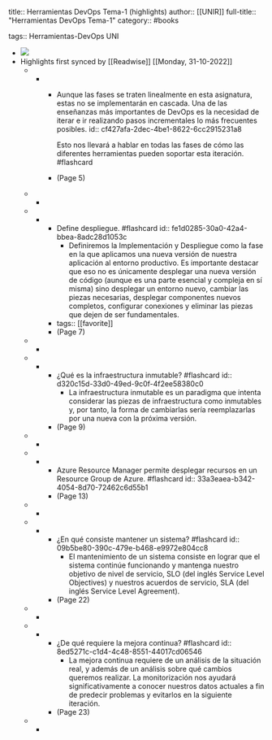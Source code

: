 title:: Herramientas DevOps Tema-1 (highlights)
author:: [[UNIR]]
full-title:: "Herramientas DevOps Tema-1"
category:: #books

tags:: Herramientas-DevOps UNI

- ![](https://readwise-assets.s3.amazonaws.com/media/uploaded_book_covers/profile_22942/05b1a9f4-8c51-47c3-928f-a0ddf346d4a0.jpg)
- Highlights first synced by [[Readwise]] [[Monday, 31-10-2022]]
	- -
		- Aunque las fases se traten linealmente en esta asignatura, estas no se implementarán en cascada. Una de las enseñanzas más importantes de DevOps es la necesidad de iterar e ir realizando pasos incrementales lo más frecuentes posibles.
		  id:: cf427afa-2dec-4be1-8622-6cc2915231a8
		  
		  Esto nos llevará a hablar en todas las fases de cómo las diferentes herramientas pueden soportar esta iteración. #flashcard
		- (Page 5)
	- -
	- -
		- Define despliegue. #flashcard
		  id:: fe1d0285-30a0-42a4-bbea-8adc28d1053c
			- Definiremos la Implementación y Despliegue como la fase en la que aplicamos una nueva versión de nuestra aplicación al entorno productivo. Es importante destacar que eso no es únicamente desplegar una nueva versión de código (aunque es una parte esencial y compleja en sí misma) sino desplegar un entorno nuevo, cambiar las piezas necesarias, desplegar componentes nuevos completos, configurar conexiones y eliminar las piezas que dejen de ser fundamentales.
		- tags:: [[favorite]]
		- (Page 7)
	- -
	- -
		- ¿Qué es la infraestructura inmutable? #flashcard
		  id:: d320c15d-33d0-49ed-9c0f-4f2ee58380c0
			- La infraestructura inmutable es un paradigma que intenta considerar las piezas de infraestructura  como  inmutables  y,  por  tanto,  la  forma  de  cambiarlas  sería reemplazarlas por una nueva con la próxima versión.
		- (Page 9)
	- -
	- -
		- Azure  Resource  Manager  permite  desplegar  recursos  en  un  Resource  Group  de Azure. #flashcard
		  id:: 33a3eaea-b342-4054-8d70-72462c6d55b1
		- (Page 13)
	- -
	- -
		- ¿En qué consiste mantener un sistema? #flashcard
		  id:: 09b5be80-390c-479e-b468-e9972e804cc8
			- El  mantenimiento  de  un  sistema  consiste  en  lograr  que  el  sistema  continúe funcionando y mantenga nuestro objetivo de nivel de servicio, SLO (del inglés Service Level  Objectives)  y  nuestros  acuerdos  de  servicio,  SLA  (del  inglés  Service  Level Agreement).
		- (Page 22)
	- -
	- -
		- ¿De qué requiere la mejora continua? #flashcard
		  id:: 8ed5271c-c1d4-4c48-8551-44017cd06546
			- La  mejora  continua  requiere  de  un  análisis  de  la  situación  real,  y  además  de  un análisis  sobre  qué  cambios  queremos  realizar.  La  monitorización  nos  ayudará significativamente a conocer nuestros datos actuales a fin de predecir problemas y evitarlos en la siguiente iteración.
		- (Page 23)
	- -